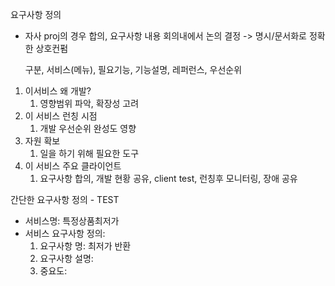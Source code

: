 
요구사항 정의
- 자사 proj의 경우 합의, 요구사항 내용 회의내에서 논의 결정 -> 명시/문서화로 정확한 상호컨펌

  구분, 서비스(메뉴), 필요기능, 기능설명, 레퍼런스, 우선순위


1. 이서비스 왜 개발?
     1. 영향범위 파악, 확장성 고려
2. 이 서비스 런칭 시점
     1. 개발 우선순위 완성도 영향
3. 자원 확보
     1. 일을 하기 위해 필요한 도구
4. 이 서비스 주요 클라이언트
     1. 요구사항 합의, 개발 현황 공유, client test, 런칭후 모니터링, 장애 공유
  

간단한 요구사항 정의 - TEST
- 서비스명: 특정상품최저가
- 서비스 요구사항 정의:
    1. 요구사항 명: 최저가 반환
    2. 요구사항 설명:
    3. 중요도:
 
